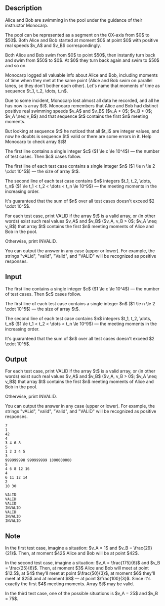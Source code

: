 ## Description

<div><p>Alice and Bob are swimming in the pool under the guidance of their instructor Monocarp.</p><p>The pool can be represented as a segment on the OX-axis from $0$ to $50$. Both Alice and Bob started at moment $0$ at point $0$ with <span class="tex-font-style-it">positive real</span> speeds $v_A$ and $v_B$ correspondingly.</p><p>Both Alice and Bob swim from $0$ to point $50$, then instantly turn back and swim from $50$ to $0$. At $0$ they turn back again and swim to $50$ and so on.</p><p>Monocarp logged all valuable info about Alice and Bob, including moments of time when they met at the same point (Alice and Bob swim on parallel lanes, so they don't bother each other). Let's name that moments of time as sequence $t_1, t_2, \dots, t_n$.</p><p>Due to some incident, Monocarp lost almost all data he recorded, and all he has now is array $t$. Monocarp remembers that Alice and Bob had distinct positive real swimming speeds $v_A$ and $v_B$ ($v_A &gt; 0$; $v_B &gt; 0$; $v_A \neq v_B$) and that sequence $t$ contains the first $n$ meeting moments.</p><p>But looking at sequence $t$ he noticed that all $t_i$ are integer values, and now he doubts is sequence $t$ valid or there are some errors in it. Help Monocarp to check array $t$!</p></div><div class="input-specification"><p>The first line contains a single integer $c$ ($1 \le c \le 10^4$)&nbsp;— the number of test cases. Then $c$ cases follow.</p><p>The first line of each test case contains a single integer $n$ ($1 \le n \le 2 \cdot 10^5$)&nbsp;— the size of array $t$.</p><p>The second line of each test case contains $n$ integers $t_1, t_2, \dots, t_n$ ($1 \le t_1 &lt; t_2 &lt; \dots &lt; t_n \le 10^9$)&nbsp;— the meeting moments in the increasing order.</p><p>It's guaranteed that the sum of $n$ over all test cases doesn't exceed $2 \cdot 10^5$.</p></div><div class="output-specification"><p>For each test case, print <span class="tex-font-style-tt">VALID</span> if the array $t$ is a valid array, or (in other words) exist such real values $v_A$ and $v_B$ ($v_A, v_B &gt; 0$; $v_A \neq v_B$) that array $t$ contains the first $n$ meeting moments of Alice and Bob in the pool.</p><p>Otherwise, print <span class="tex-font-style-tt">INVALID</span>.</p><p>You can output the answer in any case (upper or lower). For example, the strings "<span class="tex-font-style-tt">vALid</span>", "<span class="tex-font-style-tt">valid</span>", "<span class="tex-font-style-tt">Valid</span>", and "<span class="tex-font-style-tt">VALID</span>" will be recognized as positive responses.</p></div>

## Input

<p>The first line contains a single integer $c$ ($1 \le c \le 10^4$)&nbsp;— the number of test cases. Then $c$ cases follow.</p><p>The first line of each test case contains a single integer $n$ ($1 \le n \le 2 \cdot 10^5$)&nbsp;— the size of array $t$.</p><p>The second line of each test case contains $n$ integers $t_1, t_2, \dots, t_n$ ($1 \le t_1 &lt; t_2 &lt; \dots &lt; t_n \le 10^9$)&nbsp;— the meeting moments in the increasing order.</p><p>It's guaranteed that the sum of $n$ over all test cases doesn't exceed $2 \cdot 10^5$.</p>

## Output

<p>For each test case, print <span class="tex-font-style-tt">VALID</span> if the array $t$ is a valid array, or (in other words) exist such real values $v_A$ and $v_B$ ($v_A, v_B &gt; 0$; $v_A \neq v_B$) that array $t$ contains the first $n$ meeting moments of Alice and Bob in the pool.</p><p>Otherwise, print <span class="tex-font-style-tt">INVALID</span>.</p><p>You can output the answer in any case (upper or lower). For example, the strings "<span class="tex-font-style-tt">vALid</span>", "<span class="tex-font-style-tt">valid</span>", "<span class="tex-font-style-tt">Valid</span>", and "<span class="tex-font-style-tt">VALID</span>" will be recognized as positive responses.</p>





```input1|2,3,6,7,10,11,14,15
7
1
42
4
3 4 6 8
5
1 2 3 4 5
3
999999998 999999999 1000000000
5
4 6 8 12 16
4
6 11 12 14
2
10 30
```




```output1
VALID
VALID
VALID
INVALID
VALID
INVALID
INVALID
```



## Note

<p>In the first test case, imagine a situation: $v_A = 1$ and $v_B = \frac{29}{21}$. Then, at moment $42$ Alice and Bob will be at point $42$.</p><p>In the second test case, imagine a situation: $v_A = \frac{175}{6}$ and $v_B = \frac{25}{6}$. Then, at moment $3$ Alice and Bob will meet at point $12.5$, at $4$ they'll meet at point $\frac{50}{3}$, at moment $6$ they'll meet at $25$ and at moment $8$&nbsp;— at point $\frac{100}{3}$. Since it's exactly the first $4$ meeting moments. Array $t$ may be <span class="tex-font-style-tt">valid</span>.</p><p>In the third test case, one of the possible situations is $v_A = 25$ and $v_B = 75$.</p>
